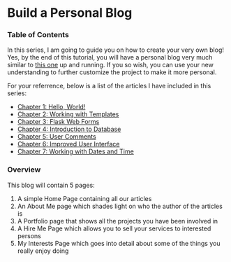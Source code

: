 # Build a Personal Blog

### Table of Contents

In this series, I am going to guide you on how to create your very own blog! Yes, by the end of this tutorial, you will have a personal blog very much similar to [this one](https://gitauharrison-blog.herokuapp.com/home) up and running. If you so wish, you can use your new understanding to further customize the project to make it more personal.

For your referrence, below is a list of the articles I have included in this series:

* [Chapter 1: Hello, World!](1_hello_world.md)
* [Chapter 2: Working with Templates](2_flask_templates.md)
* [Chapter 3: Flask Web Forms](3_flask_web_forms.md)
* [Chapter 4: Introduction to Database](4_working_with_database.md)
* [Chapter 5: User Comments](5_display_user_comments.md)
* [Chapter 6: Improved User Interface](6_flask_bootstrap.md)
* [Chapter 7: Working with Dates and Time](7_dates_and_time.md)

### Overview

This blog will contain 5 pages:

1. A simple Home Page containing all our articles
2. An About Me page which shades light on who the author of the articles is
3. A Portfolio page that shows all the projects you have been involved in
4. A Hire Me Page which allows you to sell your services to interested persons
5. My Interests Page which goes into detail about some of the things you really enjoy doing